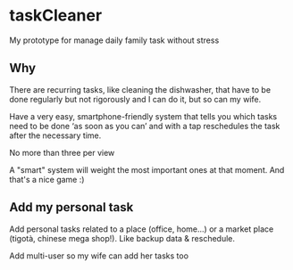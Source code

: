 # taskCleaner

My prototype for manage daily family task without stress

## Why

There are recurring tasks, like cleaning the dishwasher, that have to be done regularly but not rigorously and I can do it, but so can my wife.

Have a very easy, smartphone-friendly system that tells you which tasks need to be done ‘as soon as you can’ and with a tap reschedules the task after the necessary time.

No more than three per view

A "smart" system will weight the most important ones at that moment. And that's a nice game :)

## Add my personal task

Add personal tasks related to a place (office, home...) or a market place (tigotà, chinese mega shop!). Like backup data & reschedule.

Add multi-user so my wife can add her tasks too